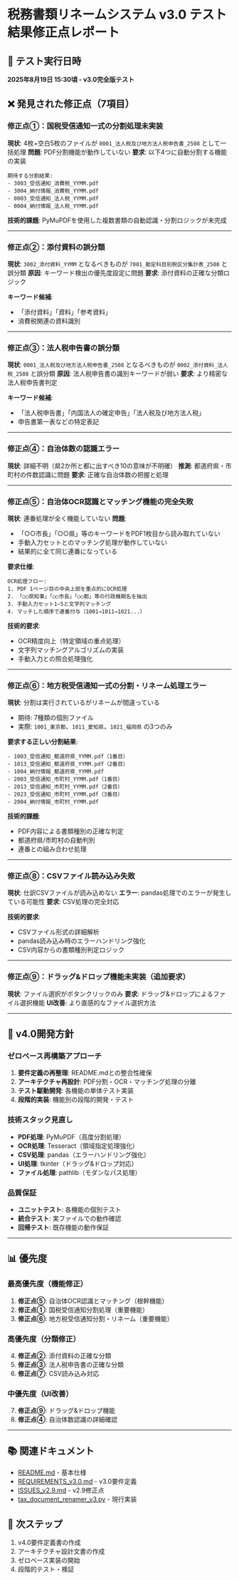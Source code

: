 # 税務書類リネームシステム v3.0 テスト結果修正点レポート

## 📅 テスト実行日時
**2025年8月19日 15:30頃 - v3.0完全版テスト**

## ❌ 発見された修正点（7項目）

### 修正点①：国税受信通知一式の分割処理未実装
**現状**: 4枚+空白5枚のファイルが `0001_法人税及び地方法人税申告書_2508` として一括処理
**問題**: PDF分割機能が動作していない
**要求**: 以下4つに自動分割する機能の実装

```
期待する分割結果:
- 3003_受信通知_消費税_YYMM.pdf
- 3004_納付情報_消費税_YYMM.pdf  
- 0003_受信通知_法人税_YYMM.pdf
- 0004_納付情報_法人税_YYMM.pdf
```

**技術的課題**: PyMuPDFを使用した複数書類の自動認識・分割ロジックが未完成

---

### 修正点②：添付資料の誤分類
**現状**: `3002_添付資料_YYMM` となるべきものが `7001_勘定科目別税区分集計表_2508` と誤分類
**原因**: キーワード検出の優先度設定に問題
**要求**: 添付資料の正確な分類ロジック

**キーワード候補**:
- 「添付資料」「資料」「参考資料」
- 消費税関連の資料識別

---

### 修正点③：法人税申告書の誤分類  
**現状**: `0001_法人税及び地方法人税申告書_2508` となるべきものが `0002_添付資料_法人税_2508` と誤分類
**原因**: 法人税申告書の識別キーワードが弱い
**要求**: より精密な法人税申告書判定

**キーワード候補**:
- 「法人税申告書」「内国法人の確定申告」「法人税及び地方法人税」
- 申告書第一表などの特定表記

---

### 修正点④：自治体数の認識エラー
**現状**: 詳細不明（県2か所と都に出すべき10の意味が不明確）
**推測**: 都道府県・市町村の件数認識に問題
**要求**: 正確な自治体数の把握と処理

---

### 修正点⑤：自治体OCR認識とマッチング機能の完全失敗
**現状**: 連番処理が全く機能していない
**問題**: 
- 「○○市長」「○○県」等のキーワードをPDF1枚目から読み取れていない
- 手動入力セットとのマッチング処理が動作していない
- 結果的に全て同じ連番になっている

**要求仕様**:
```
OCR処理フロー:
1. PDF 1ページ目の中央上部を重点的にOCR処理
2. 「○○県知事」「○○市長」「○○都」等の行政機関名を抽出
3. 手動入力セット1~5と文字列マッチング
4. マッチした順序で連番付与（1001→1011→1021...）
```

**技術的要求**:
- OCR精度向上（特定領域の重点処理）
- 文字列マッチングアルゴリズムの実装
- 手動入力との照合処理強化

---

### 修正点⑥：地方税受信通知一式の分割・リネーム処理エラー
**現状**: 分割は実行されているがリネームが間違っている
- 期待: 7種類の個別ファイル
- 実際: `1001_東京都`、`1011_愛知県`、`1021_福岡県` の3つのみ

**要求する正しい分割結果**:
```
- 1003_受信通知_都道府県_YYMM.pdf（1番目）
- 1013_受信通知_都道府県_YYMM.pdf（2番目）  
- 1004_納付情報_都道府県_YYMM.pdf
- 2003_受信通知_市町村_YYMM.pdf（1番目）
- 2013_受信通知_市町村_YYMM.pdf（2番目）
- 2023_受信通知_市町村_YYMM.pdf（3番目）
- 2004_納付情報_市町村_YYMM.pdf
```

**技術的課題**:
- PDF内容による書類種別の正確な判定
- 都道府県/市町村の自動判別
- 連番との組み合わせ処理

---

### 修正点⑧：CSVファイル読み込み失敗
**現状**: 仕訳CSVファイルが読み込めない
**エラー**: pandas処理でのエラーが発生している可能性
**要求**: CSV処理の完全対応

**技術的要求**:
- CSVファイル形式の詳細解析
- pandas読み込み時のエラーハンドリング強化
- CSV内容からの書類種別判定ロジック

---

### 修正点⑨：ドラッグ&ドロップ機能未実装（追加要求）
**現状**: ファイル選択がボタンクリックのみ
**要求**: ドラッグ&ドロップによるファイル選択機能
**UI改善**: より直感的なファイル選択方法

---

## 🎯 v4.0開発方針

### ゼロベース再構築アプローチ
1. **要件定義の再整理**: README.mdとの整合性確保
2. **アーキテクチャ再設計**: PDF分割・OCR・マッチング処理の分離
3. **テスト駆動開発**: 各機能の単体テスト実装
4. **段階的実装**: 機能別の段階的開発・テスト

### 技術スタック見直し
- **PDF処理**: PyMuPDF（高度分割処理）
- **OCR処理**: Tesseract（領域指定処理強化）  
- **CSV処理**: pandas（エラーハンドリング強化）
- **UI処理**: tkinter（ドラッグ&ドロップ対応）
- **ファイル処理**: pathlib（モダンなパス処理）

### 品質保証
- **ユニットテスト**: 各機能の個別テスト
- **統合テスト**: 実ファイルでの動作確認
- **回帰テスト**: 既存機能の動作保証

---

## 📊 優先度

### 最高優先度（機能修正）
1. **修正点⑤**: 自治体OCR認識とマッチング（根幹機能）
2. **修正点①**: 国税受信通知分割処理（重要機能）
3. **修正点⑥**: 地方税受信通知分割・リネーム（重要機能）

### 高優先度（分類修正）
4. **修正点②**: 添付資料の正確な分類
5. **修正点③**: 法人税申告書の正確な分類
6. **修正点⑦**: CSV読み込み対応

### 中優先度（UI改善）  
7. **修正点⑨**: ドラッグ&ドロップ機能
8. **修正点④**: 自治体数認識の詳細確認

---

## 📚 関連ドキュメント
- [README.md](./README.md) - 基本仕様
- [REQUIREMENTS_v3.0.md](./REQUIREMENTS_v3.0.md) - v3.0要件定義  
- [ISSUES_v2.9.md](./ISSUES_v2.9.md) - v2.9修正点
- [tax_document_renamer_v3.py](./tax_document_renamer_v3.py) - 現行実装

## 🚀 次ステップ
1. v4.0要件定義書の作成
2. アーキテクチャ設計文書の作成  
3. ゼロベース実装の開始
4. 段階的テスト・検証